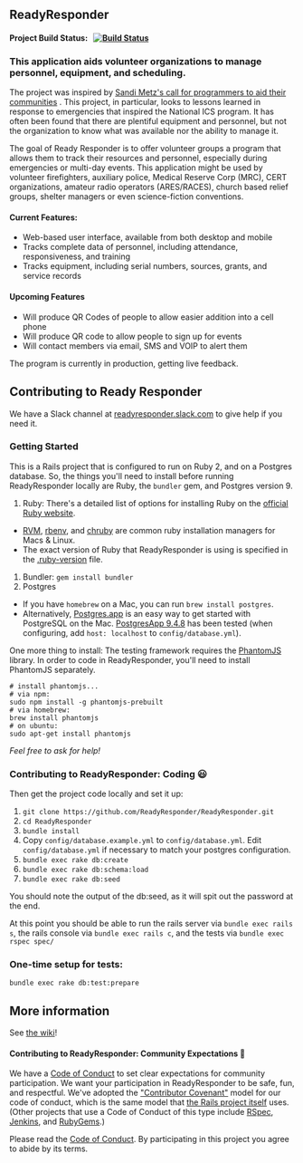 ## ReadyResponder

#### Project Build Status: &nbsp; [![Build Status](https://api.travis-ci.org/ReadyResponder/ReadyResponder.svg?branch=development)](https://travis-ci.org/ReadyResponder/ReadyResponder)

### This application aids volunteer organizations to manage personnel, equipment, and scheduling.

The project was inspired by [Sandi Metz's call for programmers to aid their communities](https://www.youtube.com/watch?feature=player_detailpage&v=fhpT6Pc4AqM#t=1931) .  This project, in particular, looks to lessons learned in response to emergencies that inspired the National ICS program.  It has often been found that there are plentiful equipment and personnel, but not the organization to know what was available nor the ability to manage it.

The goal of Ready Responder is to offer volunteer groups a program that allows them to track their resources and personnel, especially during emergencies or multi-day events.  This application might be used by volunteer firefighters, auxiliary police, Medical Reserve Corp (MRC), CERT organizations, amateur radio operators (ARES/RACES), church based relief groups, shelter managers or even science-fiction conventions.

#### Current Features:
* Web-based user interface, available from both desktop and mobile
* Tracks complete data of personnel, including attendance, responsiveness, and training
* Tracks equipment, including serial numbers, sources, grants, and service records

#### Upcoming Features
* Will produce QR Codes of people to allow easier addition into a cell phone
* Will produce QR code to allow people to sign up for events
* Will contact members via email, SMS and VOIP to alert them

The program is currently in production, getting live feedback.

## Contributing to Ready Responder
We have a Slack channel at [readyresponder.slack.com](readyresponder.slack.com) to give help if you need it.

### Getting Started

This is a Rails project that is configured to run on Ruby 2, and on a Postgres database.  So, the things you'll need to install before running ReadyResponder locally are Ruby, the `bundler` gem, and Postgres version 9.

1. Ruby: There's a detailed list of options for installing Ruby on the [official Ruby website](https://www.ruby-lang.org/en/documentation/installation/).
  * [RVM](http://rvm.io/), [rbenv](https://github.com/rbenv/rbenv#readme), and [chruby](https://github.com/postmodern/chruby#readme) are common ruby installation managers for Macs & Linux.
  * The exact version of Ruby that ReadyResponder is using is specified in the [.ruby-version](.ruby-version) file.
1. Bundler: `gem install bundler`
1. Postgres
  * If you have `homebrew` on a Mac, you can run `brew install postgres`.
  * Alternatively, [Postgres.app](http://postgresapp.com) is an easy way to get started with PostgreSQL on the Mac. [PostgresApp 9.4.8](https://github.com/PostgresApp/PostgresApp/releases/tag/9.4.8) has been tested (when configuring, add `host: localhost` to `config/database.yml`).

  One more thing to install: The testing framework requires the [PhantomJS](http://phantomjs.org) library.  In order to code in ReadyResponder, you'll need to install PhantomJS separately.

```
# install phantomjs...
# via npm:
sudo npm install -g phantomjs-prebuilt
# via homebrew:
brew install phantomjs
# on ubuntu:
sudo apt-get install phantomjs
```

*Feel free to ask for help!*

### Contributing to ReadyResponder: Coding :smiley:

Then get the project code locally and set it up:

1. `git clone https://github.com/ReadyResponder/ReadyResponder.git`
1. `cd ReadyResponder`
1. `bundle install`
1. Copy `config/database.example.yml` to `config/database.yml`.  Edit `config/database.yml` if necessary to match your postgres configuration.
1. `bundle exec rake db:create`
1. `bundle exec rake db:schema:load`
1. `bundle exec rake db:seed  `

You should note the output of the db:seed, as it will spit out the password at the end.

At this point you should be able to run the rails server via `bundle exec rails s`, the rails console via `bundle exec rails c`, and the tests via `bundle exec rspec spec/`

### One-time setup for tests:
```shell
bundle exec rake db:test:prepare
```

## More information

See [the wiki](https://github.com/ReadyResponder/ReadyResponder/wiki)!

#### Contributing to ReadyResponder: Community Expectations :raised_hands:

We have a [Code of Conduct](CODE_OF_CONDUCT.md) to set clear expectations for community participation. We want your participation in ReadyResponder to be safe, fun, and respectful. We've adopted the ["Contributor Covenant"](http://contributor-covenant.org/) model for our code of conduct, which is the same model that [the Rails project itself](http://rubyonrails.org/conduct/) uses. (Other projects that use a Code of Conduct of this type include [RSpec](https://github.com/rspec/rspec/blob/master/code_of_conduct.md), [Jenkins](https://jenkins-ci.org/conduct/), and [RubyGems](https://github.com/rubygems/rubygems/blob/master/CODE_OF_CONDUCT.md).)

Please read the [Code of Conduct](CODE_OF_CONDUCT.md). By participating in this project you agree to abide by its terms.
